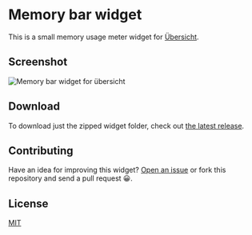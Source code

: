 # Memory bar widget

This is a small memory usage meter widget for [Übersicht](http://tracesof.net/uebersicht/).

## Screenshot

![Memory bar widget for übersicht](./screenshot.png)

## Download

To download just the zipped widget folder, check out [the latest release](https://github.com/cobyism/ubersicht-memory-bar/releases/latest).

## Contributing

Have an idea for improving this widget? [Open an issue](https://github.com/cobyism/ubersicht-memory-bar/issues/new) or fork this repository and send a pull request :grinning:.

## License

[MIT](./LICENSE)
